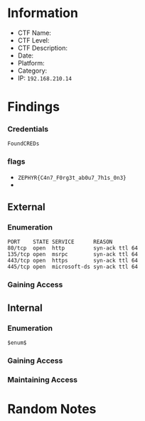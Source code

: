 # Information
- CTF Name: 
- CTF Level:
- CTF Description: 
- Date: 
- Platform: 
- Category: 
- IP: `192.168.210.14`

# Findings
### Credentials
`FoundCREDs`

### flags
- `ZEPHYR{C4n7_F0rg3t_ab0u7_7h1s_0n3}`
- 
## External
### Enumeration
```
PORT    STATE SERVICE      REASON
80/tcp  open  http         syn-ack ttl 64
135/tcp open  msrpc        syn-ack ttl 64
443/tcp open  https        syn-ack ttl 64
445/tcp open  microsoft-ds syn-ack ttl 64
```

### Gaining Access


## Internal
### Enumeration
`$enum$`

### Gaining Access


### Maintaining Access


# Random Notes